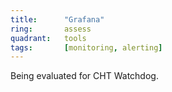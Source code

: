 ```yaml
---
title:      "Grafana"
ring:       assess
quadrant:   tools
tags:       [monitoring, alerting]
---
```


Being evaluated for CHT Watchdog.